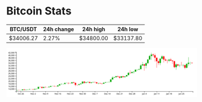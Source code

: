 # Bitcoin Stats

BTC/USDT|24h change|24h high|24h low|
|---|---|---|---|
|$34006.27|2.27%|$34800.00|$33137.80|

<img src="./chart.svg">
